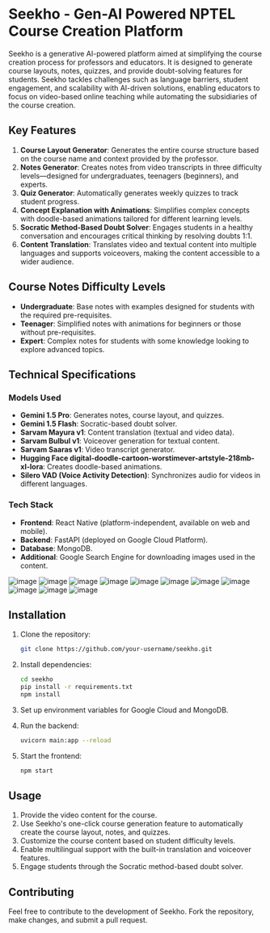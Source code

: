 # Seekho - Gen-AI Powered NPTEL Course Creation Platform

Seekho is a generative AI-powered platform aimed at simplifying the course creation process for professors and educators. It is designed to generate course layouts, notes, quizzes, and provide doubt-solving features for students. Seekho tackles challenges such as language barriers, student engagement, and scalability with AI-driven solutions, enabling educators to focus on video-based online teaching while automating the subsidiaries of the course creation.

## Key Features

1. **Course Layout Generator**: Generates the entire course structure based on the course name and context provided by the professor.
2. **Notes Generator**: Creates notes from video transcripts in three difficulty levels—designed for undergraduates, teenagers (beginners), and experts.
3. **Quiz Generator**: Automatically generates weekly quizzes to track student progress.
4. **Concept Explanation with Animations**: Simplifies complex concepts with doodle-based animations tailored for different learning levels.
5. **Socratic Method-Based Doubt Solver**: Engages students in a healthy conversation and encourages critical thinking by resolving doubts 1:1.
6. **Content Translation**: Translates video and textual content into multiple languages and supports voiceovers, making the content accessible to a wider audience.

## Course Notes Difficulty Levels

- **Undergraduate**: Base notes with examples designed for students with the required pre-requisites.
- **Teenager**: Simplified notes with animations for beginners or those without pre-requisites.
- **Expert**: Complex notes for students with some knowledge looking to explore advanced topics.

## Technical Specifications

### Models Used

- **Gemini 1.5 Pro**: Generates notes, course layout, and quizzes.
- **Gemini 1.5 Flash**: Socratic-based doubt solver.
- **Sarvam Mayura v1**: Content translation (textual and video data).
- **Sarvam Bulbul v1**: Voiceover generation for textual content.
- **Sarvam Saaras v1**: Video transcript generator.
- **Hugging Face digital-doodle-cartoon-worstimever-artstyle-218mb-xl-lora**: Creates doodle-based animations.
- **Silero VAD (Voice Activity Detection)**: Synchronizes audio for videos in different languages.

### Tech Stack

- **Frontend**: React Native (platform-independent, available on web and mobile).
- **Backend**: FastAPI (deployed on Google Cloud Platform).
- **Database**: MongoDB.
- **Additional**: Google Search Engine for downloading images used in the content.

![image](https://github.com/user-attachments/assets/85a8855e-69d1-4b69-a484-bf84869c439c)
![image](https://github.com/user-attachments/assets/a98a72ec-ec48-468d-b20b-ea403129b2e3)
![image](https://github.com/user-attachments/assets/58251501-4628-44e4-868e-966e0841cccf)
![image](https://github.com/user-attachments/assets/a99a2af0-cc76-43a7-8e34-66f2b8bd50d1)
![image](https://github.com/user-attachments/assets/c9e2342f-ac8f-4d87-b394-e53149727729)
![image](https://github.com/user-attachments/assets/333ab724-447a-47ca-a41b-0ae6658c900d)
![image](https://github.com/user-attachments/assets/d52c0d40-5077-4fb2-a6c3-b4d3e155f6e3)
![image](https://github.com/user-attachments/assets/92ba4e68-addd-47f6-aa7f-b69621cd5342)
![image](https://github.com/user-attachments/assets/48ce3f9c-0b84-4240-8bc3-a4afba0e75ef)
![image](https://github.com/user-attachments/assets/9f1f6da7-684e-4b1f-adb8-f5f820195edb)
![image](https://github.com/user-attachments/assets/0522fd4e-8666-41d3-a4bb-ade11aed901d)


## Installation

1. Clone the repository:
    ```bash
    git clone https://github.com/your-username/seekho.git
    ```
2. Install dependencies:
    ```bash
    cd seekho
    pip install -r requirements.txt
    npm install
    ```
3. Set up environment variables for Google Cloud and MongoDB.

4. Run the backend:
    ```bash
    uvicorn main:app --reload
    ```
5. Start the frontend:
    ```bash
    npm start
    ```

## Usage

1. Provide the video content for the course.
2. Use Seekho's one-click course generation feature to automatically create the course layout, notes, and quizzes.
3. Customize the course content based on student difficulty levels.
4. Enable multilingual support with the built-in translation and voiceover features.
5. Engage students through the Socratic method-based doubt solver.

## Contributing

Feel free to contribute to the development of Seekho. Fork the repository, make changes, and submit a pull request.

